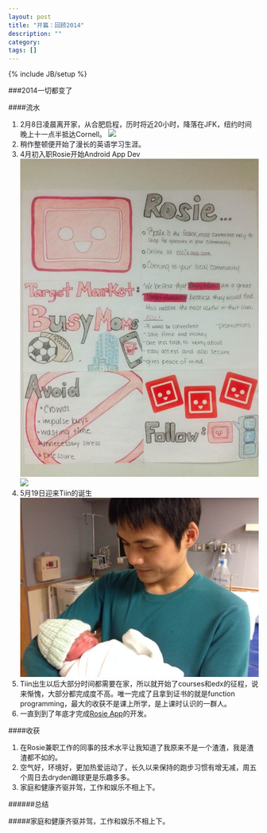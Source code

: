 ```yaml
---
layout: post
title: "开篇：回顾2014"
description: ""
category:
tags: []
---
```

{% include JB/setup %}

###2014一切都变了


####流水



1. 2月8日凌晨离开家，从合肥启程，历时将近20小时，降落在JFK，纽约时间晚上十一点半抵达Cornell。  ![](/zhew117/zhew117.github.com/blob/master/assets/flyticket.jpeg?raw=true)
2. 稍作整顿便开始了漫长的英语学习生涯。
3. 4月初入职Rosie开始Android App Dev![](https://github.com/zhew117/zhew117.github.com/blob/master/assets/rosie.jpeg)![](https://github.com/zhew117/zhew117.github.com/blob/master/assets/rosiework.jpeg)
4. 5月19日迎来Tiin的诞生![](https://github.com/zhew117/zhew117.github.com/blob/master/assets/tiin.jpeg)
5. Tiin出生以后大部分时间都需要在家，所以就开始了courses和edx的征程，说来惭愧，大部分都完成度不高。唯一完成了且拿到证书的就是function programming，最大的收获不是课上所学，是上课时认识的一群人。
6. 一直到到了年底才完成[Rosie App](https://play.google.com/store/apps/details?id=com.rosieapp.main&hl=en)的开发。

####收获



1. 在Rosie兼职工作的同事的技术水平让我知道了我原来不是一个渣渣，我是渣渣都不如的。
2. 空气好，环境好，更加热爱运动了，长久以来保持的跑步习惯有增无减，周五个周日去dryden踢球更是乐趣多多。
4. 家庭和健康齐驱并驾，工作和娱乐不相上下。

######总结

#####家庭和健康齐驱并驾，工作和娱乐不相上下。
